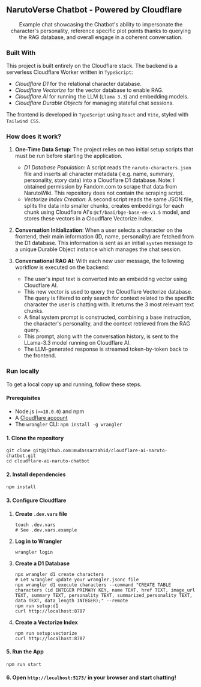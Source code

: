 ## NarutoVerse Chatbot - Powered by Cloudflare

<p align="center">Example chat showcasing the Chatbot's ability to impersonate the character's personality, reference specific plot points
thanks to querying the RAG database, and overall engage in a coherent conversation.</p>

### Built With

This project is built entirely on the Cloudflare stack. The backend is a serverless Cloudflare Worker written
in `TypeScript`:

* _Cloudflare D1_ for the relational character database.
* _Cloudflare Vectorize_ for the vector database to enable RAG.
* _Cloudflare AI_ for running the LLM (`Llama 3.3`) and embedding models.
* _Cloudflare Durable Objects_ for managing stateful chat sessions.

The frontend is developed in `TypeScript` using `React` and `Vite`, styled with `Tailwind CSS`.

### How does it work?

1. **One-Time Data Setup**:
   The project relies on two initial setup scripts that must be run before starting the application.
    * _D1 Database Population_: A script reads the `naruto-characters.json` file and inserts all character metadata (
      e.g. name, summary, personality, story data) into a Cloudflare D1 database. Note: I obtained permission by
      Fandom.com to scrape that data from NarutoWiki. This repository does not contain the scraping script.
    * _Vectorize Index Creation_: A second script reads the same JSON file, splits the data into smaller chunks,
      creates embeddings for each chunk using Cloudflare AI's `@cf/baai/bge-base-en-v1.5` model, and stores these
      vectors in a Cloudflare Vectorize index.

2. **Conversation Initialization**:
   When a user selects a character on the frontend, their main information (ID, name, personality) are fetched from the D1
   database. This information is sent as an initial `system` message to a unique Durable Object instance which manages
   the chat session.

3. **Conversational RAG AI**:
   With each new user message, the following workflow is executed on the backend:

    * The user's input text is converted into an embedding vector using Cloudflare AI.
    * This new vector is used to query the Cloudflare Vectorize database. The query is filtered to only search for
      context related to the specific character the user is chatting with. It returns the 3 most relevant text chunks.
    * A final system prompt is constructed, combining a base instruction, the character's personality, and the
      context retrieved from the RAG query.
    * This prompt, along with the conversation history, is sent to the LLama-3.3 model running on Cloudflare AI.
    * The LLM-generated response is streamed token-by-token back to the frontend.

### Run locally

To get a local copy up and running, follow these steps.

#### Prerequisites

* Node.js (`>=18.0.0`) and npm
* A [Cloudflare account](https://www.google.com/search?q=https://dash.cloudflare.com/sign-up)
* The `wrangler` CLI: `npm install -g wrangler`

#### 1. Clone the repository

```shell
git clone git@github.com:mudassarzahid/cloudflare-ai-naruto-chatbot.git
cd cloudflare-ai-naruto-chatbot
```

#### 2. Install dependencies

```shell
npm install
```

#### 3. Configure Cloudflare

1. **Create `.dev.vars` file**
   ```shell
   touch .dev.vars
   # See .dev.vars.example
   ```
   
2. **Log in to Wrangler**
   ```shell
   wrangler login
   ```
3. **Create a D1 Database**
   ```shell
   npx wrangler d1 create characters
   # Let wrangler update your wrangler.jsonc file
   npx wrangler d1 execute characters --command "CREATE TABLE characters (id INTEGER PRIMARY KEY, name TEXT, href TEXT, image_url TEXT, summary TEXT, personality TEXT, summarized_personality TEXT, data TEXT, data_length INTEGER);" --remote
   npm run setup:d1
   curl http://localhost:8787
   ```
4. **Create a Vectorize Index**
   ```shell
   npm run setup:vectorize
   curl http://localhost:8787
   ```

#### 5. Run the App

```shell
npm run start
```

#### 6. Open `http://localhost:5173/` in your browser and start chatting\!